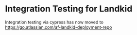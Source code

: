 # Integration Testing for Landkid

Integration testing via cypress has now moved to https://go.atlassian.com/af-landkid-deployment-repo
